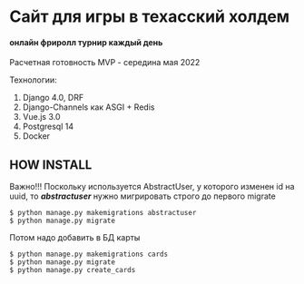 # Сайт для игры в техасский холдем
#### онлайн фриролл турнир каждый день
Расчетная готовность MVP - середина мая 2022

Технологии:
1. Django 4.0, DRF
2. Django-Channels как ASGI + Redis
3. Vue.js 3.0
4. Postgresql 14
5. Docker


## HOW INSTALL
Важно!!!
Поскольку используется AbstractUser, у которого изменен id на uuid,
то _**abstractuser**_ нужно мигрировать строго до первого migrate

```
$ python manage.py makemigrations abstractuser
$ python manage.py migrate
```

Потом надо добавить в БД карты
```
$ python manage.py makemigrations cards
$ python manage.py migrate
$ python manage.py create_cards
```